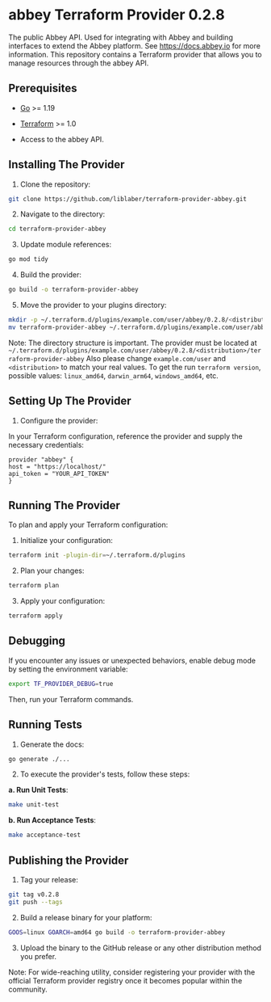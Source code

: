 # abbey Terraform Provider 0.2.8

The public Abbey API. Used for integrating with Abbey and building interfaces to extend the Abbey platform. See https://docs.abbey.io for more information.
This repository contains a Terraform provider that allows you to manage resources through the abbey API.

## Prerequisites

- [Go](https://golang.org/doc/install) >= 1.19

- [Terraform](https://www.terraform.io/downloads.html) >= 1.0

- Access to the abbey API.

## Installing The Provider

1. Clone the repository:

```bash
git clone https://github.com/liblaber/terraform-provider-abbey.git
```

2. Navigate to the directory:

```bash
cd terraform-provider-abbey
```

3. Update module references:

```bash
go mod tidy
```

4. Build the provider:

```bash
go build -o terraform-provider-abbey
```

5. Move the provider to your plugins directory:

```bash
mkdir -p ~/.terraform.d/plugins/example.com/user/abbey/0.2.8/<distribution>
mv terraform-provider-abbey ~/.terraform.d/plugins/example.com/user/abbey/0.2.8/<distribution>
```

Note: The directory structure is important. The provider must be located at `~/.terraform.d/plugins/example.com/user/abbey/0.2.8/<distribution>/terraform-provider-abbey`
Also please change `example.com/user` and `<distribution>` to match your real values.
To get the <distribution> run `terraform version`, possible values: `linux_amd64`, `darwin_arm64`, `windows_amd64`, etc.

## Setting Up The Provider

1. Configure the provider:

In your Terraform configuration, reference the provider and supply the necessary credentials:

```hcl
provider "abbey" {
host = "https://localhost/"
api_token = "YOUR_API_TOKEN"
}
```

## Running The Provider

To plan and apply your Terraform configuration:

1. Initialize your configuration:

```bash
terraform init -plugin-dir=~/.terraform.d/plugins
```

2. Plan your changes:

```bash
terraform plan
```

3. Apply your configuration:

```bash
terraform apply
```

## Debugging

If you encounter any issues or unexpected behaviors, enable debug mode by setting the environment variable:

```bash
export TF_PROVIDER_DEBUG=true
```

Then, run your Terraform commands.

## Running Tests

1. Generate the docs:

```bash
go generate ./...
```

2. To execute the provider's tests, follow these steps:

**a. Run Unit Tests**:

```bash
make unit-test
```

**b. Run Acceptance Tests**:

```bash
make acceptance-test
```

## Publishing the Provider

1. Tag your release:

```bash
git tag v0.2.8
git push --tags
```

2. Build a release binary for your platform:

```bash
GOOS=linux GOARCH=amd64 go build -o terraform-provider-abbey
```

3. Upload the binary to the GitHub release or any other distribution method you prefer.

Note: For wide-reaching utility, consider registering your provider with the official Terraform provider registry once
it becomes popular within the community.
